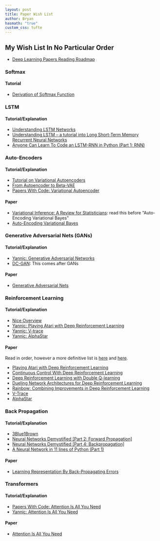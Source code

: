 ```yaml
---
layout: post
title: Paper Wish List
author: Bryan
hasmath: "true"
custom_css: tufte
---
```


## My Wish List In No Particular Order

- [Deep Learning Papers Reading Roadmap](https://github.com/floodsung/Deep-Learning-Papers-Reading-Roadmap)

### Softmax

#### Tutorial

- [Derivation of Softmax Function](https://mmuratarat.github.io/2019-01-27/derivation-of-softmax-function)


### LSTM

#### Tutorial/Explanation

- [Understanding LSTM Networks](https://colah.github.io/posts/2015-08-Understanding-LSTMs/)
- [Understanding LSTM – a tutorial into Long Short-Term Memory Recurrent Neural Networks](https://arxiv.org/pdf/1909.09586.pdf)
- [Anyone Can Learn To Code an LSTM-RNN in Python (Part 1: RNN)](https://iamtrask.github.io/2015/11/15/anyone-can-code-lstm/)


### Auto-Encoders

#### Tutorial/Explanation 

- [Tutorial on Variational Autoencoders](https://arxiv.org/pdf/1606.05908.pdf%20http://arxiv.org/abs/1606.05908.pdf)
- [From Autoencoder to Beta-VAE](https://lilianweng.github.io/lil-log/2018/08/12/from-autoencoder-to-beta-vae.html)
- [Papers With Code: Variational Autoencoder](https://paperswithcode.com/method/vae)

#### Paper

- [Variational Inference: A Review for Statisticians](https://arxiv.org/abs/1601.00670): read this before "Auto-Encoding Variational Bayes"
- [Auto-Encoding Variational Bayes](https://arxiv.org/pdf/1312.6114.pdf)


### Generative Adversarial Nets (GANs)

#### Tutorial/Explanation

- [Yannic: Generative Adversarial Networks](https://www.youtube.com/watch?v=eyxmSmjmNS0&list=PL1v8zpldgH3qQB5Pz6ZSTTDLu0BjAJYNf&index=3)
- [DC-GAN](https://pytorch.org/tutorials/beginner/dcgan_faces_tutorial.html): This comes after GANs

#### Paper

- [Generative Adversarial Nets](https://arxiv.org/pdf/1406.2661.pdf)


### Reinforcement Learning

#### Tutorial/Explanation

- [Nice Overview](https://medium.com/analytics-vidhya/reinforcement-learning-beginners-approach-chapter-i-689f999cf572)
- [Yannic: Playing Atari with Deep Reinforcement Learning](https://www.youtube.com/watch?v=rFwQDDbYTm4&list=PL1v8zpldgH3qQB5Pz6ZSTTDLu0BjAJYNf)
- [Yannic: V-trace](https://www.youtube.com/watch?v=kOy49NqZeqI)
- [Yannic: AlphaStar](https://www.youtube.com/watch?v=BTLCdge7uSQ)


#### Paper

Read in order, however a more definitive list is [here](https://spinningup.openai.com/en/latest/spinningup/keypapers.html#key-papers-in-deep-rl) and [here](https://spinningup.openai.com/en/latest/spinningup/rl_intro2.html#a-taxonomy-of-rl-algorithms).
- [Playing Atari with Deep Reinforcement Learning](https://www.cs.toronto.edu/~vmnih/docs/dqn.pdf)
- [Continuous Control With Deep Reinforcement Learning](https://arxiv.org/pdf/1509.02971.pdf)
- [Deep Reinforcement Learning with Double Q-learning](https://arxiv.org/pdf/1509.06461.pdf)
- [Dueling Network Architectures for Deep Reinforcement Learning](https://arxiv.org/pdf/1511.06581.pdf)
- [Rainbow: Combining Improvements in Deep Reinforcement Learning](https://arxiv.org/pdf/1710.02298.pdf)
- [V-Trace](https://paperswithcode.com/method/v-trace)
- [AlphaStar](https://paperswithcode.com/method/alphastar)


### Back Propagation

#### Tutorial/Explanation

- [3Blue1Brown](https://www.youtube.com/watch?v=Ilg3gGewQ5U&t)
- [Neural Networks Demystified [Part 2: Forward Propagation]](https://www.youtube.com/watch?v=UJwK6jAStmg)
- [Neural Networks Demystified [Part 4: Backpropagation]](https://www.youtube.com/watch?v=GlcnxUlrtek)
- [A Neural Network in 11 lines of Python (Part 1)](https://iamtrask.github.io/2015/07/12/basic-python-network/)

#### Paper

- [Learning Representation By Back-Propagating Errors](https://www.iro.umontreal.ca/~vincentp/ift3395/lectures/backprop_old.pdf)


### Transformers

#### Tutorial/Explanation

- [Papers With Code: Attention Is All You Need](https://paperswithcode.com/paper/attention-is-all-you-need)
- [Yannic: Attention Is All You Need](https://www.youtube.com/watch?v=iDulhoQ2pro)

#### Paper

- [Attention Is All You Need](https://arxiv.org/abs/1706.03762)